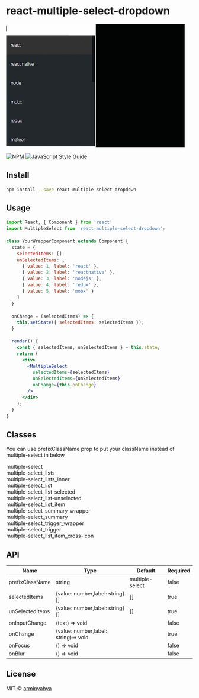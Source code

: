 # react-multiple-select-dropdown
![](/preview/MultiSelect.gif)

[![NPM](https://img.shields.io/npm/v/react-multiple-select-dropdown.svg)](https://www.npmjs.com/package/react-multiple-select-dropdown) [![JavaScript Style Guide](https://img.shields.io/badge/code_style-standard-brightgreen.svg)](https://standardjs.com)

## Install

```bash
npm install --save react-multiple-select-dropdown
```



## Usage
```jsx
import React, { Component } from 'react'
import MultipleSelect from 'react-multiple-select-dropdown';

class YourWrapperComponent extends Component {
  state = {
    selectedItems: [],
    unSelectedItems: [
      { value: 1, label: 'react' },
      { value: 2, label: 'reactnative' },
      { value: 3, label: 'nodejs' },
      { value: 4, label: 'redux' },
      { value: 5, label: 'mobx' }
    ]
  }

  onChange = (selectedItems) => {
    this.setState({ selectedItems: selectedItems });
  }

  render() {
    const { selectedItems, unSelectedItems } = this.state;
    return (
      <div>
        <MultipleSelect
          selectedItems={selectedItems}
          unSelectedItems={unSelectedItems}
          onChange={this.onChange}
        />
      </div>
    );
  }
}
```
Classes
---
You can use prefixClassName prop to put your className instead of multiple-select in below

multiple-select <br />
multiple-select_lists<br />
multiple-select_lists_inner<br />
multiple-select_list<br />
multiple-select_list-selected<br />
multiple-select_list-unselected<br />
multiple-select_list_item<br />
multiple-select_summary-wrapper<br />
multiple-select_summary<br />
multiple-select_trigger_wrapper<br />
multiple-select_trigger<br />
multiple-select_list_item_cross-icon<br />

API
---

| Name                    | Type                                 | Default         | Required |
|-------------------------|--------------------------------------|-----------------|----------|
| prefixClassName         | string                               | multiple-select | false    |
| selectedItems           | {value: number,label: string}[]      | []              | true     |
| unSelectedItems         | {value: number,label: string}[]      | []              | true     |
| onInputChange           | (text) => void                       |                 | false     |
| onChange                | (value: number,label: string)=> void |                 | true     |
| onFocus                 | () => void                           |                 | false    |
| onBlur                  | () => void                           |                 | false    |


## License

MIT © [arminyahya](https://github.com/arminyahya)
